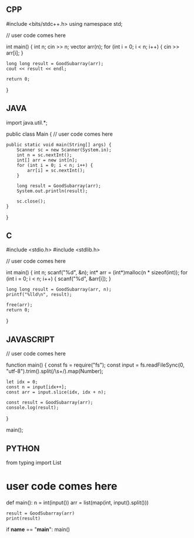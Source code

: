 ## CPP

#include <bits/stdc++.h>
using namespace std;

// user code comes here

int main() {
    int n;
    cin >> n;
    vector<int> arr(n);
    for (int i = 0; i < n; i++) {
        cin >> arr[i];
    }

    long long result = GoodSubarray(arr);
    cout << result << endl;

    return 0;
}

## JAVA

import java.util.*;

public class Main {
    // user code comes here

    public static void main(String[] args) {
        Scanner sc = new Scanner(System.in);
        int n = sc.nextInt();
        int[] arr = new int[n];
        for (int i = 0; i < n; i++) {
            arr[i] = sc.nextInt();
        }

        long result = GoodSubarray(arr);
        System.out.println(result);

        sc.close();
    }
}

## C

#include <stdio.h>
#include <stdlib.h>

// user code comes here

int main() {
    int n;
    scanf("%d", &n);
    int* arr = (int*)malloc(n * sizeof(int));
    for (int i = 0; i < n; i++) {
        scanf("%d", &arr[i]);
    }

    long long result = GoodSubarray(arr, n);
    printf("%lld\n", result);

    free(arr);
    return 0;
}

## JAVASCRIPT

// user code comes here

function main() {
    const fs = require("fs");
    const input = fs.readFileSync(0, "utf-8").trim().split(/\s+/).map(Number);

    let idx = 0;
    const n = input[idx++];
    const arr = input.slice(idx, idx + n);

    const result = GoodSubarray(arr);
    console.log(result);
}

main();



## PYTHON

from typing import List

# user code comes here

def main():
    n = int(input())
    arr = list(map(int, input().split()))

    result = GoodSubarray(arr)
    print(result)

if __name__ == "__main__":
    main()